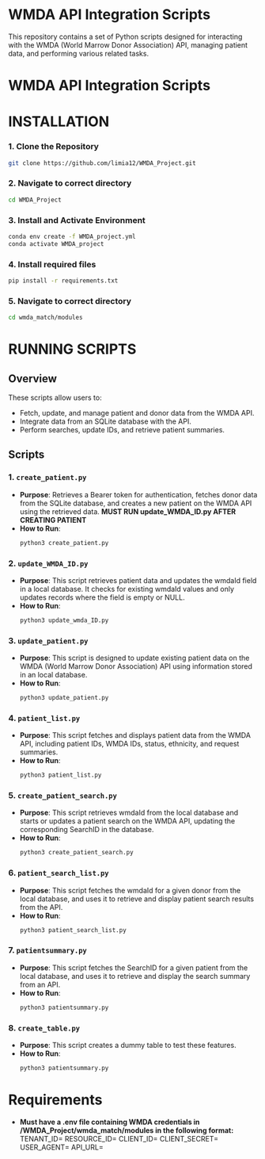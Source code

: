 # WMDA API Integration Scripts

This repository contains a set of Python scripts designed for interacting with the WMDA (World Marrow Donor Association) API, managing patient data, and performing various related tasks.

# WMDA API Integration Scripts

# **INSTALLATION**

### 1. Clone the Repository
```bash
git clone https://github.com/limia12/WMDA_Project.git
```
### 2. Navigate to correct directory
```bash
cd WMDA_Project
```
### 3. Install and Activate Environment
```bash
conda env create -f WMDA_project.yml
conda activate WMDA_project
```
### 4. Install required files
```bash
pip install -r requirements.txt
```
### 5. Navigate to correct directory
```bash
cd wmda_match/modules
```
# **RUNNING SCRIPTS**

## Overview

These scripts allow users to:
- Fetch, update, and manage patient and donor data from the WMDA API.
- Integrate data from an SQLite database with the API.
- Perform searches, update IDs, and retrieve patient summaries.

## Scripts

### 1. `create_patient.py`
- **Purpose**: Retrieves a Bearer token for authentication, fetches donor data from the SQLite database, and creates a new patient on the WMDA API using the retrieved data. **MUST RUN update_WMDA_ID.py AFTER CREATING PATIENT**
- **How to Run**:
  ```bash
  python3 create_patient.py

### 2. `update_WMDA_ID.py`
- **Purpose**: This script retrieves patient data and updates the wmdaId field in a local database. It checks for existing wmdaId values and only updates records where the field is empty or NULL.
- **How to Run**:
  ```bash
  python3 update_wmda_ID.py

### 3. `update_patient.py`
- **Purpose**: This script is designed to update existing patient data on the WMDA (World Marrow Donor Association) API using information stored in an local database. 
- **How to Run**:
  ```bash
  python3 update_patient.py

### 4. `patient_list.py`
- **Purpose**: This script fetches and displays patient data from the WMDA API, including patient IDs, WMDA IDs, status, ethnicity, and request summaries.
- **How to Run**:
  ```bash
  python3 patient_list.py

### 5. `create_patient_search.py`
- **Purpose**: This script retrieves wmdaId from the local database and starts or updates a patient search on the WMDA API, updating the corresponding SearchID in the database.
- **How to Run**:
  ```bash
  python3 create_patient_search.py

### 6. `patient_search_list.py`
- **Purpose**: This script fetches the wmdaId for a given donor from the local database, and uses it to retrieve and display patient search results from the API.
- **How to Run**:
  ```bash
  python3 patient_search_list.py

### 7. `patientsummary.py`
- **Purpose**: This script fetches the SearchID for a given patient from the local database, and uses it to retrieve and display the search summary from an API.
- **How to Run**:
  ```bash
  python3 patientsummary.py

### 8. `create_table.py`
- **Purpose**: This script creates a dummy table to test these features. 
- **How to Run**:
  ```bash
  python3 patientsummary.py

# Requirements
- **Must have a .env file containing WMDA credentials in /WMDA_Project/wmda_match/modules in the following format:**
TENANT_ID=
RESOURCE_ID=
CLIENT_ID=
CLIENT_SECRET=
USER_AGENT=
API_URL=
